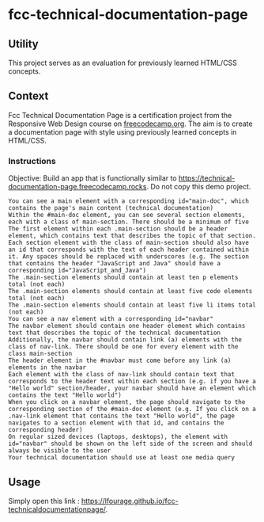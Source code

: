 # fcc-technical-documentation-page

## Utility
This project serves as an evaluation for previously learned HTML/CSS concepts.

## Context
Fcc Technical Documentation Page is a certification project from the Responsive Web Design course on [freecodecamp.org]([https://www.freecodecamp.org/learn/2022/responsive-web-design/build-a-survey-form-project/build-a-survey-form](https://www.freecodecamp.org/learn/2022/responsive-web-design/build-a-tribute-page-project/build-a-tribute-page)).
The aim is to create a documentation page with style using previously learned concepts in HTML/CSS.

### Instructions

Objective: Build an app that is functionally similar to https://technical-documentation-page.freecodecamp.rocks. Do not copy this demo project.

    You can see a main element with a corresponding id="main-doc", which contains the page's main content (technical documentation)
    Within the #main-doc element, you can see several section elements, each with a class of main-section. There should be a minimum of five
    The first element within each .main-section should be a header element, which contains text that describes the topic of that section.
    Each section element with the class of main-section should also have an id that corresponds with the text of each header contained within it. Any spaces should be replaced with underscores (e.g. The section that contains the header "JavaScript and Java" should have a corresponding id="JavaScript_and_Java")
    The .main-section elements should contain at least ten p elements total (not each)
    The .main-section elements should contain at least five code elements total (not each)
    The .main-section elements should contain at least five li items total (not each)
    You can see a nav element with a corresponding id="navbar"
    The navbar element should contain one header element which contains text that describes the topic of the technical documentation
    Additionally, the navbar should contain link (a) elements with the class of nav-link. There should be one for every element with the class main-section
    The header element in the #navbar must come before any link (a) elements in the navbar
    Each element with the class of nav-link should contain text that corresponds to the header text within each section (e.g. if you have a "Hello world" section/header, your navbar should have an element which contains the text "Hello world")
    When you click on a navbar element, the page should navigate to the corresponding section of the #main-doc element (e.g. If you click on a .nav-link element that contains the text "Hello world", the page navigates to a section element with that id, and contains the corresponding header)
    On regular sized devices (laptops, desktops), the element with id="navbar" should be shown on the left side of the screen and should always be visible to the user
    Your technical documentation should use at least one media query



##  Usage
Simply open this link : https://lfourage.github.io/fcc-technicaldocumentationpage/.

